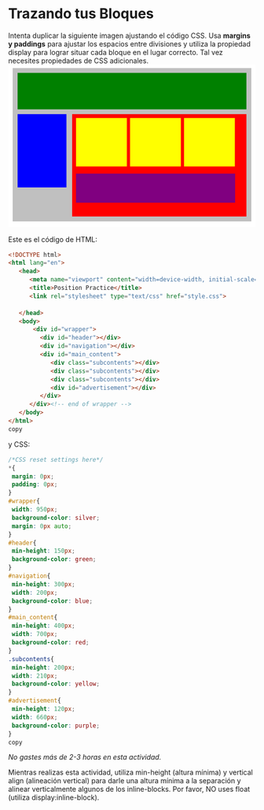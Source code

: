 # **Trazando tus Bloques**

Intenta duplicar la siguiente imagen ajustando el código CSS. Usa **margins y paddings** para ajustar los espacios entre divisiones y utiliza la propiedad display para lograr situar cada bloque en el lugar correcto. Tal vez necesites propiedades de CSS adicionales.
![imagen git](img/position-blocks.png)

Este es el código de HTML:

```html
<!DOCTYPE html>
<html lang="en">
   <head>
      <meta name="viewport" content="width=device-width, initial-scale=1.0">
      <title>Position Practice</title>
      <link rel="stylesheet" type="text/css" href="style.css">

   </head>
   <body>
       <div id="wrapper">
         <div id="header"></div>
         <div id="navigation"></div>
         <div id="main_content">
            <div class="subcontents"></div>
            <div class="subcontents"></div>
            <div class="subcontents"></div>
            <div id="advertisement"></div>
         </div>
      </div><!-- end of wrapper -->
   </body>
</html>
copy
```

y CSS:

```css
/*CSS reset settings here*/
*{
 margin: 0px;
 padding: 0px;
}
#wrapper{
 width: 950px;
 background-color: silver;
 margin: 0px auto;
}
#header{
 min-height: 150px;
 background-color: green;
}
#navigation{
 min-height: 300px;
 width: 200px;
 background-color: blue;
}
#main_content{
 min-height: 400px;
 width: 700px;
 background-color: red;
}
.subcontents{
 min-height: 200px;
 width: 210px;
 background-color: yellow;
}
#advertisement{
 min-height: 120px;
 width: 660px;
 background-color: purple;
}
copy
```

*No gastes más de 2-3 horas en esta actividad.*

Mientras realizas esta actividad, utiliza min-height (altura mínima) y vertical align (alineación vertical) para darle una altura mínima a la separación y alinear verticalmente algunos de los inline-blocks. Por favor, NO uses float (utiliza display:inline-block).